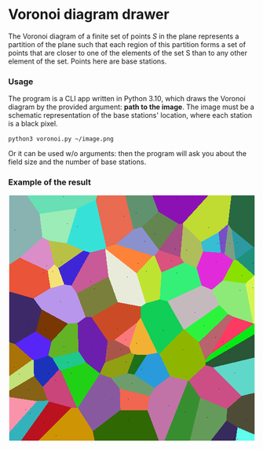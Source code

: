 # Voronoi diagram drawer

The Voronoi diagram of a finite set of points *S* in the plane represents a partition
of the plane such that each region of this partition forms a set of points that are
closer to one of the elements of the set S than to any other element of the set. 
Points here are base stations.

### Usage

The program is a CLI app written in Python 3.10, which draws the Voronoi diagram by 
the provided argument: **path to the image**. The image must be a schematic 
representation of the base stations' location, where each station is a black pixel.

```
python3 voronoi.py ~/image.png
```

Or it can be used w/o arguments: then the program will ask you about the field size 
and the number of base stations.


### Example of the result

<p align="center">
    <img src="example-img/tmpn58oukdp.PNG" alt />
</p>

